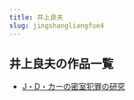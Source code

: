 ```yaml
---
title: 井上良夫
slug: jingshangliangfue4
---
```


## 井上良夫の作品一覧

- [J・D・カーの密室犯罪の研究](jdkanomishifanzuinoyanjiued)
